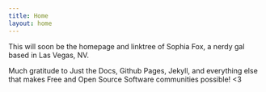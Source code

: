 ```yaml
---
title: Home
layout: home
---
```


This will soon be the homepage and linktree of Sophia Fox, a nerdy gal based in Las Vegas, NV. 

Much gratitude to Just the Docs, Github Pages, Jekyll, and everything else that makes Free and Open Source Software communities possible! <3
